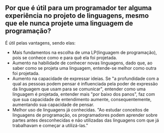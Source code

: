 ## Por que é útil para um programador ter alguma experiência no projeto de linguagens, mesmo que ele nunca projete uma linguagem de programação?

    
 É útil pelas vantagens, sendo elas: 
   - Mais fundamentos na escolha de uma LP(linguagem de programação), pois se conhece como e para quê ela foi projetada.
   - Aumento na habilidade de conhecer novas linguagens, dado que, ao saber como se projeta uma linguagem, entende-se melhor como outra foi projetada.   
   - Aumento na capacidade de expressar ideias. Se "a profundidade com a qual as pessoas podem pensar é influenciada pela poder de expressão da linguagem que usam para se comunicar", entender como uma linguagem é projetada, entender mais "por baixo dos panos", faz com que sua capacidade de entendimento aumente, consequentemente, aumentando sua capacidade de pensar.
   - Melhor uso de linguagens já conhecidas. "Ao estudar conceitos de linguagens de programação, os programadores podem aprender sobre partes antes desconhecidas e não utilizadas das linguagens com que já trabalhavam e começar a utilizá-las."
    

